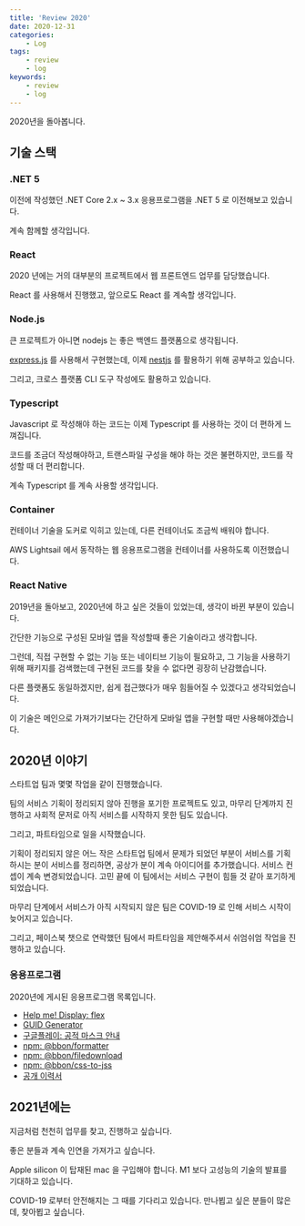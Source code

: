 ```yaml
---
title: 'Review 2020'
date: 2020-12-31
categories:
    - Log
tags:
    - review
    - log
keywords:
    - review
    - log
---
```


2020년을 돌아봅니다.

## 기술 스택

### .NET 5

이전에 작성했던 .NET Core 2.x ~ 3.x 응용프로그램을 .NET 5 로 이전해보고 있습니다.

계속 함께할 생각입니다.

### React

2020 년에는 거의 대부분의 프로젝트에서 웹 프론트엔드 업무를 담당했습니다.

React 를 사용해서 진행했고, 앞으로도 React 를 계속할 생각입니다.

### Node.js

큰 프로젝트가 아니면 nodejs 는 좋은 백엔드 플랫폼으로 생각됩니다.

[express.js](http://expressjs.com) 를 사용해서 구현했는데, 이제 [nestjs](http://nestjs.com/) 를 활용하기 위해 공부하고 있습니다.

그리고, 크로스 플랫폼 CLI 도구 작성에도 활용하고 있습니다.

### Typescript

Javascript 로 작성해야 하는 코드는 이제 Typescript 를 사용하는 것이 더 편하게 느껴집니다.

코드를 조금더 작성해야하고, 트랜스파일 구성을 해야 하는 것은 불편하지만, 코드를 작성할 때 더 편리합니다.

계속 Typescript 를 계속 사용할 생각입니다.

### Container

컨테이너 기술을 도커로 익히고 있는데, 다른 컨테이너도 조금씩 배워야 합니다.

AWS Lightsail 에서 동작하는 웹 응용프로그램을 컨테이너를 사용하도록 이전했습니다.

### React Native

2019년을 돌아보고, 2020년에 하고 싶은 것들이 있었는데, 생각이 바뀐 부분이 있습니다.

간단한 기능으로 구성된 모바일 앱을 작성할때 좋은 기술이라고 생각합니다.

그런데, 직접 구현할 수 없는 기능 또는 네이티브 기능이 필요하고, 그 기능을 사용하기 위해 패키지를 검색했는데 구현된 코드를 찾을 수 없다면 굉장히 난감했습니다.

다른 플랫폼도 동일하겠지만, 쉽게 접근했다가 매우 힘들어질 수 있겠다고 생각되었습니다.

이 기술은 메인으로 가져가기보다는 간단하게 모바일 앱을 구현할 때만 사용해야겠습니다.

## 2020년 이야기

스타트업 팀과 몇몇 작업을 같이 진행했습니다.

팀의 서비스 기획이 정리되지 않아 진행을 포기한 프로젝트도 있고, 마무리 단계까지 진행하고 사회적 문저로 아직 서비스를 시작하지 못한 팀도 있습니다.

그리고, 파트타임으로 일을 시작했습니다.

기획이 정리되지 않은 어느 작은 스타트업 팀에서 문제가 되었던 부분이 서비스를 기획하시는 분이 서비스를 정리하면, 공상가 분이 계속 아이디어를 추가했습니다.
서비스 컨셉이 계속 변경되었습니다.
고민 끝에 이 팀에서는 서비스 구현이 힘들 것 같아 포기하게 되었습니다.

마무리 단계에서 서비스가 아직 시작되지 않은 팀은 COVID-19 로 인해 서비스 시작이 늦어지고 있습니다.

그리고, 페이스북 챗으로 연락했던 팀에서 파트타임을 제안해주셔서 쉬엄쉬엄 작업을 진행하고 있습니다.

### 응용프로그램

2020년에 게시된 응용프로그램 목록입니다.

-   [Help me! Display: flex](https://flexbox.bbon.me/)
-   [GUID Generator](https://guid.bbon.me/)
-   [구글플레이: 공적 마스크 안내](https://play.google.com/store/apps/details?id=kr.bbon.whendoibuyamask)
-   [npm: @bbon/formatter](https://www.npmjs.com/package/@bbon/formatter)
-   [npm: @bbon/filedownload](https://www.npmjs.com/package/@bbon/filedownload)
-   [npm: @bbon/css-to-jss](https://www.npmjs.com/package/@bbon/css-to-jss)
-   [공개 이력서](https://resume.bbon.me/)

## 2021년에는

지금처럼 천천히 업무를 찾고, 진행하고 싶습니다.

좋은 분들과 계속 인연을 가져가고 싶습니다.

Apple silicon 이 탑재된 mac 을 구입해야 합니다.
M1 보다 고성능의 기술의 발표를 기대하고 있습니다.

COVID-19 로부터 안전해지는 그 때를 기다리고 있습니다.
만나뵙고 싶은 분들이 많은데, 찾아뵙고 싶습니다.
